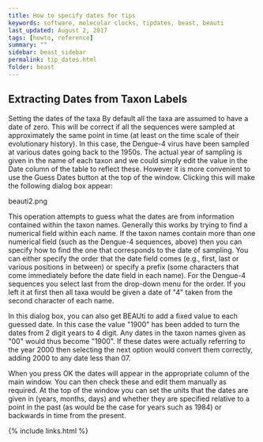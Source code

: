 ```yaml
---
title: How to specify dates for tips
keywords: software, molecular clocks, tipdates, beast, beauti
last_updated: August 2, 2017
tags: [howto, reference]
summary: ""
sidebar: beast_sidebar
permalink: tip_dates.html
folder: beast
---
```


## Extracting Dates from Taxon Labels

Setting the dates of the taxa
By default all the taxa are assumed to have a date of zero. This will be correct if all the sequences were sampled at approximately the same point in time (at least on the time scale of their evolutionary history). In this case, the Dengue-4 virus have been sampled at various dates going back to the 1950s. The actual year of sampling is given in the name of each taxon and we could simply edit the value in the Date column of the table to reflect these. However it is more convenient to use the Guess Dates button at the top of the window. Clicking this will make the following dialog box appear:

 beauti2.png

This operation attempts to guess what the dates are from information contained within the taxon names. Generally this works by trying to find a numerical field within each name. If the taxon names contain more than one numerical field (such as the Dengue-4 sequences, above) then you can specify how to find the one that corresponds to the date of sampling. You can either specify the order that the date field comes (e.g., first, last or various positions in between) or specify a prefix (some characters that come immediately before the date field in each name). For the Dengue-4 sequences you select last from the drop-down menu for the order. If you left it at first then all taxa would be given a date of "4" taken from the second character of each name.

In this dialog box, you can also get BEAUti to add a fixed value to each guessed date. In this case the value "1900" has been added to turn the dates from 2 digit years to 4 digit. Any dates in the taxon names given as "00" would thus become "1900". If these dates were actually referring to the year 2000 then selecting the next option would convert them correctly, adding 2000 to any date less than 07.

When you press OK the dates will appear in the appropriate column of the main window. You can then check these and edit them manually as required. At the top of the window you can set the units that the dates are given in (years, months, days) and whether they are specified relative to a point in the past (as would be the case for years such as 1984) or backwards in time from the present.

{% include links.html %}
